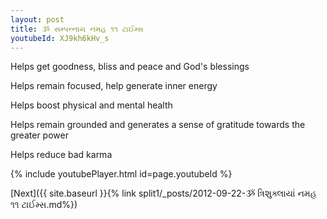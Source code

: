 ```yaml
---
layout: post
title: ૐ સમ્પન્નાય નમહ ૧૧ ટાઈમ્સ
youtubeId: XJ9kh6kHv_s
---
```

 
 
Helps get goodness, bliss and peace and God's blessings
 
Helps remain focused, help generate inner energy 
 
Helps boost physical and mental health 
 
Helps remain grounded and generates a sense of gratitude towards the greater power 
 
Helps reduce bad karma
 
 
 
 


{% include youtubePlayer.html id=page.youtubeId %}
 
[Next]({{ site.baseurl }}{% link  split1/_posts/2012-09-22-ૐ ત્રિશુક્લાયાં નમહ ૧૧ ટાઈમ્સ.md%})
 
